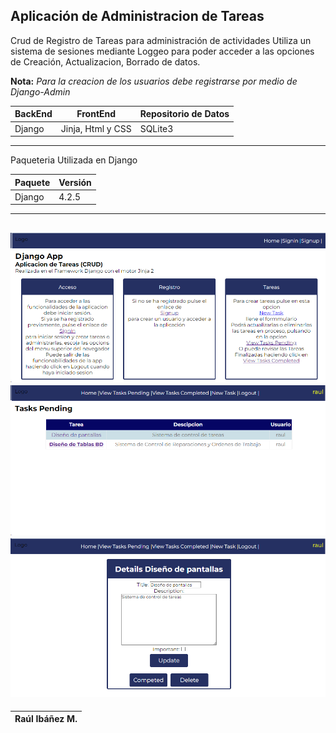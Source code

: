 ## Aplicación de Administracion de Tareas 

Crud de Registro de Tareas para administración de actividades
Utiliza un sistema de sesiones mediante Loggeo para poder acceder
a las opciones de Creación, Actualizacion, Borrado de datos. 

**Nota:** *Para la creacion de los usuarios debe registrarse por medio de Django-Admin*

| BackEnd | FrontEnd | Repositorio de Datos |
|-|-|-|
| Django  | Jinja, Html y CSS | SQLite3 |

---

Paqueteria Utilizada en Django

| Paquete | Versión |
|-|-| 
| Django | 4.2.5 |

---
![Alt](imagen1.png)
![Alt](imagen2.png)
![Alt](imagen3.png)
---

|Raúl Ibáñez M.|
|-------------------------|   
